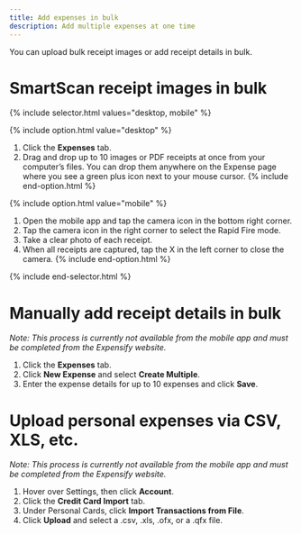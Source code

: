 ```yaml
---
title: Add expenses in bulk
description: Add multiple expenses at one time
---
```

<div id="expensify-classic" markdown="1">

You can upload bulk receipt images or add receipt details in bulk.

# SmartScan receipt images in bulk

{% include selector.html values="desktop, mobile" %}

{% include option.html value="desktop" %}
1. Click the **Expenses** tab.
2. Drag and drop up to 10 images or PDF receipts at once from your computer’s files. You can drop them anywhere on the Expense page where you see a green plus icon next to your mouse cursor. 
{% include end-option.html %}

{% include option.html value="mobile" %}
1. Open the mobile app and tap the camera icon in the bottom right corner.
2. Tap the camera icon in the right corner to select the Rapid Fire mode. 
3. Take a clear photo of each receipt. 
4. When all receipts are captured, tap the X in the left corner to close the camera. 
{% include end-option.html %}

{% include end-selector.html %}

# Manually add receipt details in bulk

*Note: This process is currently not available from the mobile app and must be completed from the Expensify website.*

1. Click the **Expenses** tab.
2. Click **New Expense** and select **Create Multiple**.
3. Enter the expense details for up to 10 expenses and click **Save**. 

# Upload personal expenses via CSV, XLS, etc.

*Note: This process is currently not available from the mobile app and must be completed from the Expensify website.*

1. Hover over Settings, then click **Account**. 
2. Click the **Credit Card Import** tab. 
3. Under Personal Cards, click **Import Transactions from File**. 
4. Click **Upload** and select a .csv, .xls, .ofx, or a .qfx file.

</div>
